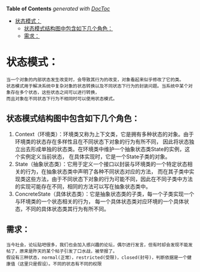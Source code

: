 <!-- START doctoc generated TOC please keep comment here to allow auto update -->
<!-- DON'T EDIT THIS SECTION, INSTEAD RE-RUN doctoc TO UPDATE -->
**Table of Contents**  *generated with [DocToc](https://github.com/thlorenz/doctoc)*

- [状态模式：](#%E7%8A%B6%E6%80%81%E6%A8%A1%E5%BC%8F)
  - [状态模式结构图中包含如下几个角色：](#%E7%8A%B6%E6%80%81%E6%A8%A1%E5%BC%8F%E7%BB%93%E6%9E%84%E5%9B%BE%E4%B8%AD%E5%8C%85%E5%90%AB%E5%A6%82%E4%B8%8B%E5%87%A0%E4%B8%AA%E8%A7%92%E8%89%B2)
  - [需求：](#%E9%9C%80%E6%B1%82)

<!-- END doctoc generated TOC please keep comment here to allow auto update -->


# 状态模式：
	当一个对象的内部状态发生改变时，会导致其行为的改变，对象看起来似乎修改了它的类。
	状态模式用于解决系统中复杂对象的状态转换以及不同状态下行为的封装问题。当系统中某个对象存在多个状态，这些状态之间可以进行转换，
	而且对象在不同状态下行为不相同时可以使用状态模式。

## 状态模式结构图中包含如下几个角色：

1. Context（环境类）：环境类又称为上下文类，它是拥有多种状态的对象。由于环境类的状态存在多样性且在不同状态下对象的行为有所不同，
    因此将状态独立出去形成单独的状态类。在环境类中维护一个抽象状态类State的实例，这个实例定义当前状态，
    在具体实现时，它是一个State子类的对象。
2. State（抽象状态类）：它用于定义一个接口以封装与环境类的一个特定状态相关的行为，在抽象状态类中声明了各种不同状态对应的方法，
    而在其子类中实现类这些方法，由于不同状态下对象的行为可能不同，因此在不同子类中方法的实现可能存在不同，相同的方法可以写在抽象状态类中。
3. ConcreteState（具体状态类）：它是抽象状态类的子类，每一个子类实现一个与环境类的一个状态相关的行为，
        每一个具体状态类对应环境的一个具体状态，不同的具体状态类其行为有所不同。

## 需求：
    当今社会，论坛贴吧很多，我们也会加入感兴趣的论坛，偶尔进行发言，但有时却会发现不能发帖了，原来是昨天的某个帖子引发了口水战，被举报了。
    假设有三种状态，normal(正常），restricted(受限)，closed(封号)，判断依据是一个健康值（这里只是假设）。不同的状态有不同的权限

